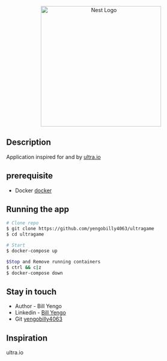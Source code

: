 <p align="center">
  <a href="http://nestjs.com/" target="blank"><img src="https://nestjs.com/img/logo_text.svg" width="320" alt="Nest Logo" /></a>
</p>

## Description

Application inspired for and by [ultra.io](https://www.ultra.io)

## prerequisite

- Docker [docker](https://docs.docker.com/get-docker/)

## Running the app

```bash
# Clone repo
$ git clone https://github.com/yengobilly4063/ultragame
$ cd ultragame

# Start
$ docker-compose up

$Stop and Remove running containers
$ ctrl && c|z
$ docker-compose down
```

## Stay in touch

- Author - Bill Yengo
- Linkedin - [Bill Yengo](https://www.linkedin.com/in/bill-yengo-a8748b115)
- Git [yengobilly4063](https://github.com/yengobilly4063)

## Inspiration

ultra.io
